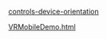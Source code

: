 

[controls-device-orientation]( ./controls-device-orientation/misc_controls_deviceorientation-ta-r1.html )

[VRMobileDemo.html]( ./controls-device-orientation/VRMobileDemo.html )